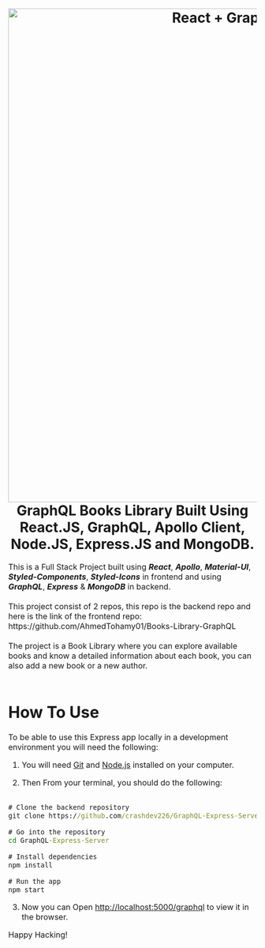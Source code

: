 <h1 align="center">
  <img title="Book Library" src="https://github.com/AhmedTohamy01/Books-Library-GraphQL/blob/main/public/img1.jpg" alt="React + GraphQL + Apollo" width="1000" />
  <br>
   GraphQL Books Library Built Using React.JS, GraphQL, Apollo Client, Node.JS, Express.JS and MongoDB.
</h1>

<p><font size="3">
  This is a Full Stack Project built using <strong><em>React</em></strong>, <strong><em>Apollo</em></strong>, <strong><em>Material-UI</em></strong>, <strong><em>Styled-Components</em></strong>, <strong><em>Styled-Icons</em></strong> in frontend and using <strong><em>GraphQL</em></strong>, <strong><em>Express</em></strong> & <strong><em>MongoDB</em></strong> in backend.
  <br><br> 
	 This project consist of 2 repos, this repo is the backend repo and here is the link of the frontend repo: https://github.com/AhmedTohamy01/Books-Library-GraphQL
  <br><br> 
The project is a Book Library where you can explore available books and know a detailed information about each book, you can also add a new book or a new author.
  <br><br> 

</p>


# How To Use

To be able to use this Express app locally in a development environment you will need the following:

1) You will need [Git](https://git-scm.com) and [Node.js](https://nodejs.org/en/download/) installed on your computer.

2) Then From your terminal, you should do the following:


```cmd

# Clone the backend repository
git clone https://github.com/crashdev226/GraphQL-Express-Server

# Go into the repository
cd GraphQL-Express-Server

# Install dependencies
npm install 

# Run the app 
npm start

```

3) Now you can Open [http://localhost:5000/graphql](http://localhost:5000/graphql) to view it in the browser.

Happy Hacking!

